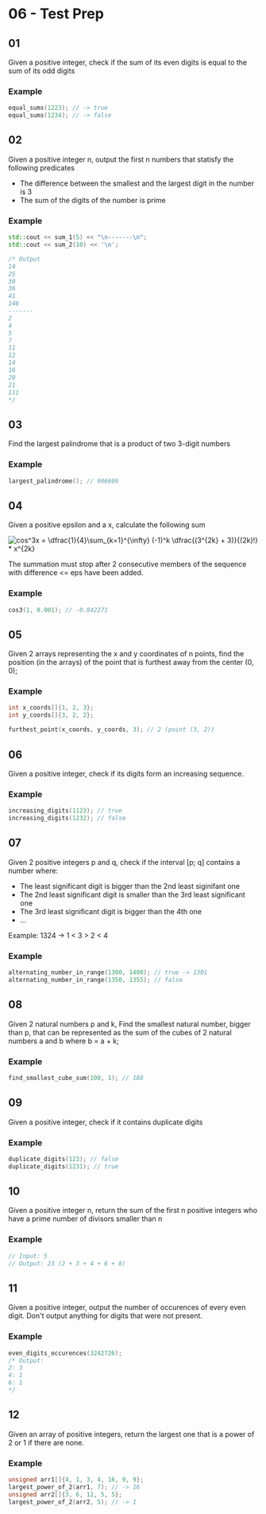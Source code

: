 # 06 - Test Prep

## 01

Given a positive integer, check if the sum of its even digits is equal to the sum of its odd digits

### Example

```c++
equal_sums(1223); // -> true
equal_sums(1234); // -> false
```

## 02

Given a positive integer n, output the first n numbers that statisfy the following predicates
- The difference between the smallest and the largest digit in the number is 3
- The sum of the digits of the number is prime

### Example
```c++
std::cout << sum_1(5) << "\n-------\n";
std::cout << sum_2(10) << '\n';

/* Output
14
25
30
36
41
146
-------
2
4
5
7
11
12
14
16
20
21
111
*/
```

## 03

Find the largest palindrome that is a product of two 3-digit numbers

### Example

```c++
largest_palindrome(); // 906609
```

## 04

Given a positive epsilon and a x, calculate the following sum

<img src="https://tex.s2cms.ru/svg/cos%5E3x%20%3D%20%5Cdfrac%7B1%7D%7B4%7D%5Csum_%7Bk%3D1%7D%5E%7B%5Cinfty%7D%20(-1)%5Ek%20%5Cdfrac%7B(3%5E%7B2k%7D%20%2B%203)%7D%7B(2k)!%7D%20*%20x%5E%7B2k%7D" alt="cos^3x = \dfrac{1}{4}\sum_{k=1}^{\infty} (-1)^k \dfrac{(3^{2k} + 3)}{(2k)!} * x^{2k}" />

The summation must stop after 2 consecutive members of the sequence with difference <= eps have been added. 

### Example

```c++
cos3(1, 0.001); // -0.842271  
```

## 05

Given 2 arrays representing the x and y coordinates of n points, find the position (in the arrays) of the point that is furthest away from the center (0, 0);

### Example

```c++
int x_coords[]{1, 2, 3};
int y_coords[]{3, 2, 2};

furthest_point(x_coords, y_coords, 3); // 2 (point (3, 2))
```

## 06

Given a positive integer, check if its digits form an increasing sequence.

### Example

```c++
increasing_digits(1123); // true
increasing_digits(1232); // false
```

## 07

Given 2 positive integers p and q, check if the interval [p; q] contains a number where:

- The least significant digit is bigger than the 2nd least siginifant one
- The 2nd least significant digit is smaller than the 3rd least significant one
- The 3rd least significant digit is bigger than the 4th one
- ...

Example: 1324 -> 1 < 3 > 2 < 4

### Example

```c++
alternating_number_in_range(1300, 1400); // true -> 1301
alternating_number_in_range(1350, 1355); // false
```

## 08

Given 2 natural numbers p and k, Find the smallest natural number, bigger than p, that can be represented as the sum of the cubes of 2 natural numbers a and b where b = a + k;

### Example

```c++
find_smallest_cube_sum(100, 1); // 188
```

## 09

Given a positive integer, check if it contains duplicate digits

### Example

```c++
duplicate_digits(123); // false
duplicate_digits(1231); // true
```

## 10 

Given a positive integer n, return the sum of the first n positive integers who have a prime number of divisors smaller than n

### Example

```c++
// Input: 5
// Output: 23 (2 + 3 + 4 + 6 + 8)
```

## 11

Given a positive integer, output the number of occurences of every even digit. Don't output anything for digits that were not present.

### Example

```c++
even_digits_occurences(3242726);
/* Output:
2: 3
4: 1
6: 1
*/
```

## 12

Given an array of positive integers, return the largest one that is a power of 2 or 1 if there are none.

### Example

```c++
unsigned arr1[]{4, 1, 3, 4, 16, 9, 9};
largest_power_of_2(arr1, 7); // -> 16
unsigned arr2[]{3, 6, 12, 5, 5};
largest_power_of_2(arr2, 5); // -> 1
```
